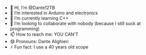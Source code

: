- 👋 Hi, I’m @Dante12TB
- 👀 I’m interested in Arduino and electronics
- 🌱 I’m currently learning C++
- 💞️ I’m looking to collaborate with nobody (because I still suck at programming)
- 📫 How to reach me: YOU CAN'T
- 😄 Pronouns: Dante Alighieri
- ⚡ Fun fact: I use a 40 years old scope

<!---
Dante12TB/Dante12TB is a ✨ special ✨ repository because its `README.md` (this file) appears on your GitHub profile.
You can click the Preview link to take a look at your changes.
--->

